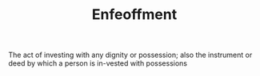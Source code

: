 ---
title: Enfeoffment
letter: E
permalink: "/definitions/bld-enfeoffment.html"
body: The act of investing with any dignity or possession; also the instrument or
  deed by which a person is in-vested with possessions
published_at: '2018-07-07'
source: Black's Law Dictionary 2nd Ed (1910)
layout: post
---